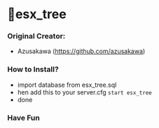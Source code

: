 # 🌲esx_tree

### Original Creator:
- Azusakawa (https://github.com/azusakawa)

### How to Install?
- import database from esx_tree.sql
- hen add this to your server.cfg
`start esx_tree`
- done

### Have Fun
